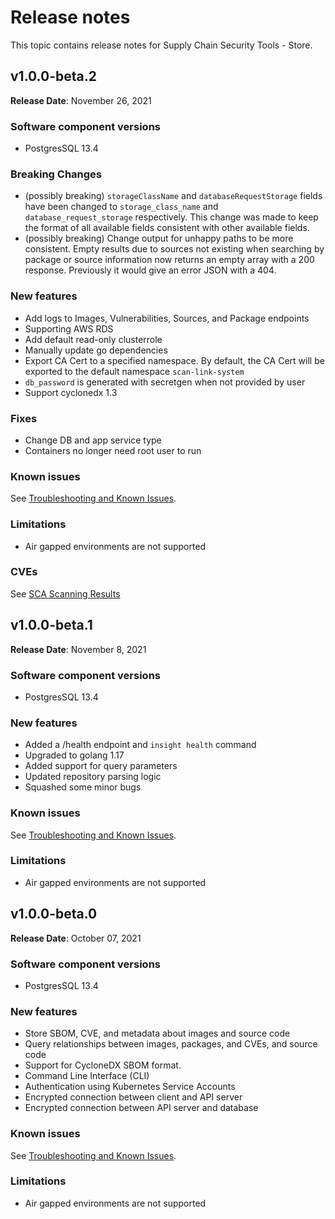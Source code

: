 # Release notes

This topic contains release notes for Supply Chain Security Tools - Store.

## v1.0.0-beta.2

**Release Date**: November 26, 2021

### Software component versions

* PostgresSQL 13.4

### Breaking Changes

* (possibly breaking) `storageClassName` and `databaseRequestStorage` fields have been changed to `storage_class_name` and `database_request_storage` respectively. This change was made to keep the format of all available fields consistent with other available fields.
* (possibly breaking) Change output for unhappy paths to be more consistent. Empty results due to sources not existing when searching by package or source information now returns an empty array with a 200 response. Previously it would give an error JSON with a 404.

### New features

* Add logs to Images, Vulnerabilities, Sources, and Package endpoints
* Supporting AWS RDS
* Add default read-only clusterrole
* Manually update go dependencies
* Export CA Cert to a specified namespace. By default, the CA Cert will be exported to the default namespace `scan-link-system`
* `db_password` is generated with secretgen when not provided by user
* Support cyclonedx 1.3

### Fixes

* Change DB and app service type
* Containers no longer need root user to run

### Known issues

See [Troubleshooting and Known Issues](known_issues.md).

### Limitations

* Air gapped environments are not supported

### CVEs

See [SCA Scanning Results](sca_scans/CVE.md)

## v1.0.0-beta.1

**Release Date**: November 8, 2021

### Software component versions

* PostgresSQL 13.4

### New features

* Added a /health endpoint and `insight health` command
* Upgraded to golang 1.17
* Added support for query parameters
* Updated repository parsing logic
* Squashed some minor bugs

### Known issues

See [Troubleshooting and Known Issues](known_issues.md).

### Limitations

- Air gapped environments are not supported

## v1.0.0-beta.0

**Release Date**: October 07, 2021

### Software component versions

* PostgresSQL 13.4

### New features

* Store SBOM, CVE, and metadata about images and source code
* Query relationships between images, packages, and CVEs, and source code
* Support for CycloneDX SBOM format.
* Command Line Interface (CLI)
* Authentication using Kubernetes Service Accounts
* Encrypted connection between client and API server
* Encrypted connection between API server and database

### Known issues

See [Troubleshooting and Known Issues](known_issues.md).

### Limitations

- Air gapped environments are not supported